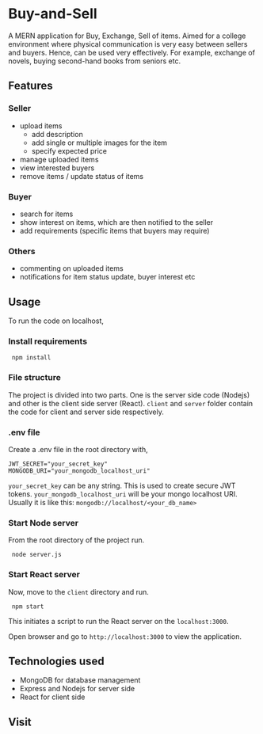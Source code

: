 # Buy-and-Sell
A MERN application for Buy, Exchange, Sell of items. Aimed for a college environment where physical communication is very easy between sellers and buyers. Hence, can be used very effectively. For example, exchange of novels, buying second-hand books from seniors etc.

## Features

### Seller
- upload items
  - add description
  - add single or multiple images for the item
  - specify expected price
- manage uploaded items
- view interested buyers
- remove items / update status of items

### Buyer
- search for items
- show interest on items, which are then notified to the seller
- add requirements (specific items that buyers may require)

### Others
- commenting on uploaded items
- notifications for item status update, buyer interest etc

## Usage
To run the code on localhost,

### Install requirements
<pre><code> npm install </code></pre>

### File structure
The project is divided into two parts. One is the server side code (Nodejs) and other is the client side server (React).
`client` and `server` folder contain the code for client and server side respectively.

### .env file
Create a .env file in the root directory with,
```
JWT_SECRET="your_secret_key"
MONGODB_URI="your_mongodb_localhost_uri"
```

``your_secret_key`` can be any string. This is used to create secure JWT tokens.
``your_mongodb_localhost_uri`` will be your mongo localhost URI.
Usually it is like this:
``mongodb://localhost/<your_db_name>``

### Start Node server
From the root directory of the project run.
<pre><code> node server.js </code></pre>

### Start React server
Now, move to the `client` directory and run.
<pre><code> npm start </code></pre>
This initiates a script to run the React server on the `localhost:3000`.

Open browser and go to `http://localhost:3000` to view the application.

## Technologies used
- MongoDB for database management 
- Express and Nodejs for server side
- React for client side

## Visit
<!-- * [Website link](https://floating-gorge-21434.herokuapp.com/) -->